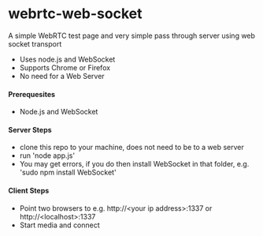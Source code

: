 webrtc-web-socket
=================                                                                                                                                                                                                                    

A simple WebRTC test page and very simple pass through server using web socket transport
- Uses node.js and WebSocket 
- Supports Chrome or Firefox
- No need for a Web Server



####  Prerequesites

-  Node.js  and WebSocket 


####  Server Steps 

- clone this repo to your machine, does not need to be to a web server
- run   'node app.js'
- You may get errors, if you do then install WebSocket in that folder, e.g. 'sudo npm install WebSocket'


####  Client Steps

- Point two browsers to  e.g. http://\<your ip address\>:1337  or  http://\<localhost\>:1337
- Start media and connect
